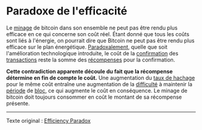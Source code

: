 Paradoxe de l'efficacité
========================

Le [minage](ch101-glossary.md#mine) de bitcoin dans son ensemble ne peut pas être rendu plus efficace en ce qui concerne son coût réel. Étant donné que tous les coûts sont liés à l'énergie, on pourrait dire que Bitcoin ne peut pas être rendu plus efficace sur le plan énergétique. [Paradoxalement](https://fr.wikipedia.org/wiki/Paradoxe), quelle que soit l'amélioration technologique introduite, le coût de la [confirmation](ch101-glossary.md#confirmation) des [transactions](ch101-glossary.md#transaction) reste la somme des [récompenses](ch101-glossary.md#récompense) pour la confirmation.

**Cette contradiction apparente découle du fait que la récompense détermine en fin de compte le coût.** Une augmentation du [taux de hachage](ch101-glossary.md#taux-de-hachage) pour le même coût entraîne une augmentation de la [difficulté](ch101-glossary.md#difficulté) à maintenir la [période](ch101-glossary.md#période) de [bloc](ch101-glossary.md#bloc), ce qui augmente le coût en conséquence. Le minage de bitcoin doit toujours consommer en coût le montant de sa récompense présente.

---

Texte original : [Efficiency Paradox](https://github.com/libbitcoin/libbitcoin-system/wiki/Efficiency-Paradox)